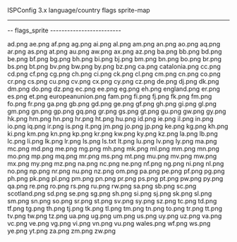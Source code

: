 ISPConfig 3.x language/country flags
sprite-map

-----------------------------------------
-- flags_sprite -------------------------

ad.png
ae.png
af.png
ag.png
ai.png
al.png
am.png
an.png
ao.png
aq.png
ar.png
as.png
at.png
au.png
aw.png
ax.png
az.png
ba.png
bb.png
bd.png
be.png
bf.png
bg.png
bh.png
bi.png
bj.png
bm.png
bn.png
bo.png
br.png
bs.png
bt.png
bv.png
bw.png
by.png
bz.png
ca.png
catalonia.png
cc.png
cd.png
cf.png
cg.png
ch.png
ci.png
ck.png
cl.png
cm.png
cn.png
co.png
cr.png
cs.png
cu.png
cv.png
cx.png
cy.png
cz.png
de.png
dj.png
dk.png
dm.png
do.png
dz.png
ec.png
ee.png
eg.png
eh.png
england.png
er.png
es.png
et.png
europeanunion.png
fam.png
fi.png
fj.png
fk.png
fm.png
fo.png
fr.png
ga.png
gb.png
gd.png
ge.png
gf.png
gh.png
gi.png
gl.png
gm.png
gn.png
gp.png
gq.png
gr.png
gs.png
gt.png
gu.png
gw.png
gy.png
hk.png
hm.png
hn.png
hr.png
ht.png
hu.png
id.png
ie.png
il.png
in.png
io.png
iq.png
ir.png
is.png
it.png
jm.png
jo.png
jp.png
ke.png
kg.png
kh.png
ki.png
km.png
kn.png
kp.png
kr.png
kw.png
ky.png
kz.png
la.png
lb.png
lc.png
li.png
lk.png
lr.png
ls.png
ls.txt
lt.png
lu.png
lv.png
ly.png
ma.png
mc.png
md.png
me.png
mg.png
mh.png
mk.png
ml.png
mm.png
mn.png
mo.png
mp.png
mq.png
mr.png
ms.png
mt.png
mu.png
mv.png
mw.png
mx.png
my.png
mz.png
na.png
nc.png
ne.png
nf.png
ng.png
ni.png
nl.png
no.png
np.png
nr.png
nu.png
nz.png
om.png
pa.png
pe.png
pf.png
pg.png
ph.png
pk.png
pl.png
pm.png
pn.png
pr.png
ps.png
pt.png
pw.png
py.png
qa.png
re.png
ro.png
rs.png
ru.png
rw.png
sa.png
sb.png
sc.png
scotland.png
sd.png
se.png
sg.png
sh.png
si.png
sj.png
sk.png
sl.png
sm.png
sn.png
so.png
sr.png
st.png
sv.png
sy.png
sz.png
tc.png
td.png
tf.png
tg.png
th.png
tj.png
tk.png
tl.png
tm.png
tn.png
to.png
tr.png
tt.png
tv.png
tw.png
tz.png
ua.png
ug.png
um.png
us.png
uy.png
uz.png
va.png
vc.png
ve.png
vg.png
vi.png
vn.png
vu.png
wales.png
wf.png
ws.png
ye.png
yt.png
za.png
zm.png
zw.png
